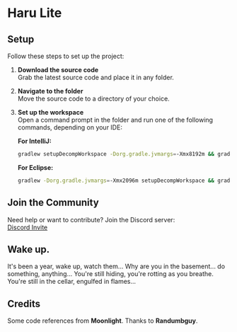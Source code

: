 # Haru Lite

## Setup

Follow these steps to set up the project:

1. **Download the source code**  
   Grab the latest source code and place it in any folder.

2. **Navigate to the folder**  
   Move the source code to a directory of your choice.

3. **Set up the workspace**  
   Open a command prompt in the folder and run one of the following commands, depending on your IDE:

      **For IntelliJ:**  
   ```sh
   gradlew setupDecompWorkspace -Dorg.gradle.jvmargs=-Xmx8192m && gradlew idea
   ```

      **For Eclipse:**  
   ```sh
   gradlew -Dorg.gradle.jvmargs=-Xmx2096m setupDecompWorkspace && gradlew eclipse
   ```

## Join the Community

Need help or want to contribute? Join the Discord server:  
[Discord Invite](https://discord.gg/MuF4YRQFht)

## Wake up.

It's been a year, wake up, watch them... Why are you in the basement... do something, anything... You're still hiding, you're rotting as you breathe. You're still in the cellar, engulfed in flames...

## Credits
Some code references from **Moonlight**. Thanks to **Randumbguy**.
